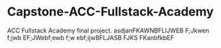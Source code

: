 # Capstone-ACC-Fullstack-Academy

ACC Fullstack Academy final project.
asdjanFKAWNBFLIJWEB F;Jkwen f;jwb EF;JWebf;ewb f;w ebf;ijwBFLJASB FJKS FKanbfkbEF
